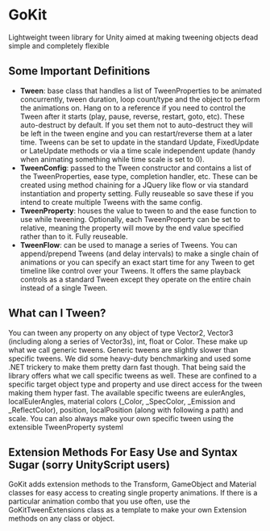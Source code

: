GoKit
===============

Lightweight tween library for Unity aimed at making tweening objects dead simple and completely flexible



Some Important Definitions
-----

* **Tween**: base class that handles a list of TweenProperties to be animated concurrently, tween duration, loop count/type and the object to perform the animations on. Hang on to a reference if you need to control the Tween after it starts (play, pause, reverse, restart, goto, etc). These auto-destruct by default.
If you set them not to auto-destruct they will be left in the tween engine and you can restart/reverse them at a later time. Tweens can be
set to update in the standard Update, FixedUpdate or LateUpdate methods or via a time scale independent update (handy when animating
something while time scale is set to 0).
* **TweenConfig**: passed to the Tween constructor and contains a list of the TweenProperties, ease type, completion handler, etc. These can be created
using method chaining for a JQuery like flow or via standard instantiation and property setting. Fully reuseable so save these if you intend
to create multiple Tweens with the same config.
* **TweenProperty**: houses the value to tween to and the ease function to use while tweening. Optionally, each TweenProperty can be set to relative, meaning
the property will move by the end value specified rather than to it. Fully reuseable.
* **TweenFlow**: can be used to manage a series of Tweens. You can append/prepend Tweens (and delay intervals) to make a single chain of animations or
you can specify an exact start time for any Tween to get timeline like control over your Tweens. It offers the same playback controls as a standard Tween except they operate on the entire chain instead of a single Tween.


What can I Tween?
-----

You can tween any property on any object of type Vector2, Vector3 (including along a series of Vector3s), int, float or Color.
These make up what we call generic tweens.
Generic tweens are slightly slower than specific tweens. We did some heavy-duty benchmarking and used some .NET trickery to make them pretty darn fast though.
That being said the library offers what we call specific tweens as well. These are confined to a specific target object type and property and use
direct access for the tween making them hyper fast. The available specific tweens are eulerAngles, localEulerAngles, material colors (_Color, _SpecColor, _Emission and _ReflectColor), position, localPosition (along with following a path) and scale. You can also always make your own specific tween using the extensible
TweenProperty systeml


Extension Methods For Easy Use and Syntax Sugar (sorry UnityScript users)
----

GoKit adds extension methods to the Transform, GameObject and Material classes for easy access to creating single property animations. If there is a particular
animation combo that you use often, use the GoKitTweenExtensions class as a template to make your own Extension methods on any class or object.